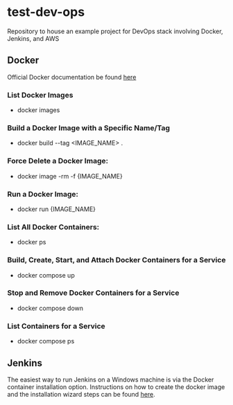 # test-dev-ops
Repository to house an example project for DevOps stack involving Docker, Jenkins, and AWS

## Docker
Official Docker documentation be found [here](https://docs.docker.com/)

### List Docker Images
- docker images

### Build a Docker Image with a Specific Name/Tag
- docker build --tag <IMAGE_NAME> .

### Force Delete a Docker Image: 
- docker image -rm -f {IMAGE_NAME}

### Run a Docker Image: 
- docker run {IMAGE_NAME}

### List All Docker Containers: 
- docker ps

### Build, Create, Start, and Attach Docker Containers for a Service
- docker compose up

### Stop and Remove Docker Containers for a Service
- docker compose down

### List Containers for a Service
- docker compose ps

## Jenkins
The easiest way to run Jenkins on a Windows machine is via the Docker container installation option.
Instructions on how to create the docker image and the installation wizard steps can be found [here](https://www.jenkins.io/doc/book/installing/docker/#downloading-and-running-jenkins-in-docker).
